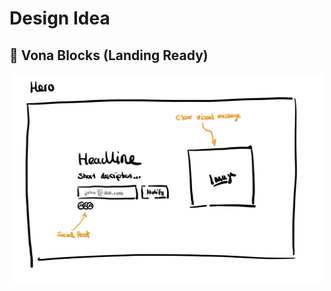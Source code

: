# Design Idea

## 🔧 Vona Blocks (Landing Ready)

<p align="center"> <img src="/docs/img/vona-blocks-hero.png" alt="Design idea for the vona block hero." width="500"/></p>
